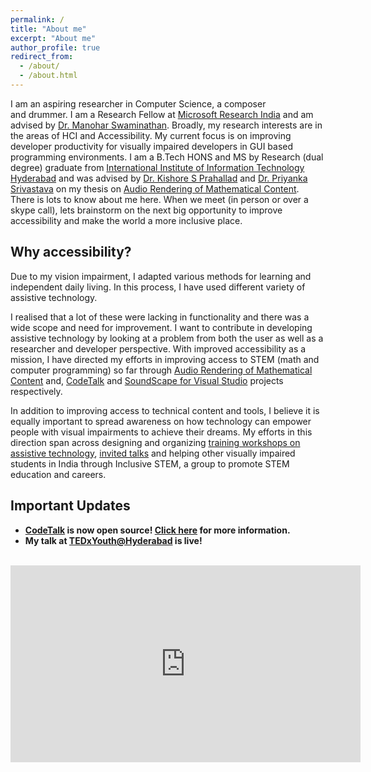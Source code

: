 ```yaml
---
permalink: /
title: "About me"
excerpt: "About me"
author_profile: true
redirect_from: 
  - /about/
  - /about.html
---
```

I am an aspiring researcher in Computer Science, a composer and drummer. I am a Research Fellow at [Microsoft Research India](https://www.microsoft.com/en-us/research/lab/microsoft-research-india/) and am advised by [Dr. Manohar Swaminathan](https://www.microsoft.com/en-us/research/people/swmanohmicrosoft-com/). Broadly, my research interests are in the areas of HCI and Accessibility. My current focus is on improving developer productivity for visually impaired developers in GUI based programming environments. I am a B.Tech HONS and MS by Research (dual degree) graduate from [International Institute of Information Technology Hyderabad](https://www.iiit.ac.in) and was advised by [Dr. Kishore S Prahallad](https://sites.google.com/site/kishoreprahallad/) and [Dr. Priyanka Srivastava](https://faculty.iiit.ac.in/~priyanka.srivastava/) on my thesis on [Audio Rendering of Mathematical Content](files/ms_thesis.pdf). There is lots to know about me here. When we meet (in person or over a skype call), lets brainstorm on the next big opportunity to improve accessibility and make the world a more inclusive place.

## Why accessibility?
Due to my vision impairment, I adapted various methods for learning and independent daily living. In this process, I have used different variety of assistive technology.

I realised that a lot of these were lacking in functionality and there was a wide scope and need for improvement. I want to contribute in developing assistive technology by looking at a problem from both the user as well as a researcher and developer perspective. With improved accessibility as a mission, I have directed my efforts in improving access to STEM (math and computer programming) so far through [Audio Rendering of Mathematical Content](/projects/math) and, [CodeTalk](/projects/codetalk) and [SoundScape for Visual Studio](projects/soundscape) projects respectively.

In addition to improving access to technical content and tools, I believe it is equally important to spread awareness on how technology can empower people with visual impairments to achieve their dreams. My efforts in this direction span across designing and organizing [training workshops on assistive technology](workshops/), [invited talks](talks/) and helping other visually impaired students in India through Inclusive STEM, a group to promote STEM education and careers.

## Important Updates

* **[CodeTalk](/projects/codetalk) is now open source! [Click here](https://github.com/microsoft/codetalk) for more information.**
* **My talk at [TEDxYouth@Hyderabad](https://tedxhyderabad.com/tedxyouthhyderabad-2016/) is live!**
<br/>
<iframe width="560" height="315" src="https://www.youtube.com/embed/BgMZ6R7RRlI?rel=0" frameborder="0" allowfullscreen></iframe>

